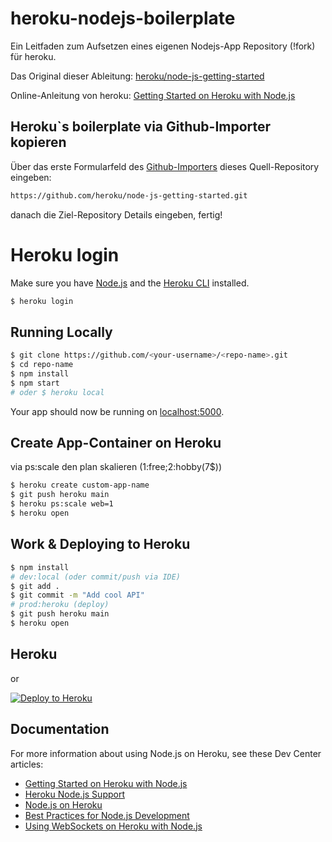 # heroku-nodejs-boilerplate

Ein Leitfaden zum Aufsetzen eines eigenen Nodejs-App Repository (!fork) für heroku. 

Das Original dieser Ableitung: [heroku/node-js-getting-started](https://github.com/heroku/node-js-getting-started)

Online-Anleitung von heroku: [Getting Started on Heroku with Node.js](https://devcenter.heroku.com/articles/getting-started-with-nodejs)


## Heroku`s boilerplate via Github-Importer kopieren

Über das erste Formularfeld des [Github-Importers](https://github.com/new/import) dieses Quell-Repository eingeben:

```sh
https://github.com/heroku/node-js-getting-started.git
```
danach die Ziel-Repository Details eingeben, fertig!


# Heroku login
Make sure you have [Node.js](http://nodejs.org/) and the [Heroku CLI](https://cli.heroku.com/) installed.

```sh
$ heroku login
```

## Running Locally

```sh
$ git clone https://github.com/<your-username>/<repo-name>.git
$ cd repo-name
$ npm install
$ npm start 
# oder $ heroku local
```

Your app should now be running on [localhost:5000](http://localhost:5000/).

## Create App-Container on Heroku
via ps:scale den plan skalieren (1:free;2:hobby(7$))
```sh
$ heroku create custom-app-name
$ git push heroku main
$ heroku ps:scale web=1
$ heroku open
```

## Work & Deploying to Heroku

```sh
$ npm install
# dev:local (oder commit/push via IDE)
$ git add .
$ git commit -m "Add cool API"
# prod:heroku (deploy)
$ git push heroku main
$ heroku open
```

## Heroku 
or

[![Deploy to Heroku](https://www.herokucdn.com/deploy/button.png)](https://heroku.com/deploy)

## Documentation

For more information about using Node.js on Heroku, see these Dev Center articles:

- [Getting Started on Heroku with Node.js](https://devcenter.heroku.com/articles/getting-started-with-nodejs)
- [Heroku Node.js Support](https://devcenter.heroku.com/articles/nodejs-support)
- [Node.js on Heroku](https://devcenter.heroku.com/categories/nodejs)
- [Best Practices for Node.js Development](https://devcenter.heroku.com/articles/node-best-practices)
- [Using WebSockets on Heroku with Node.js](https://devcenter.heroku.com/articles/node-websockets)
